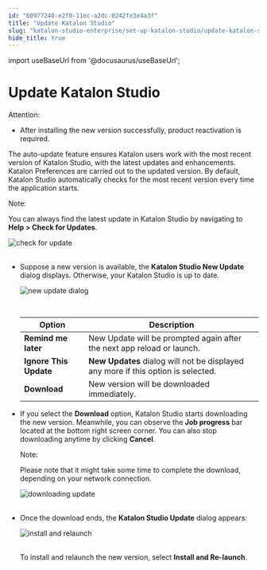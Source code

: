 ```yaml
---
id: "80977240-e2f0-11ec-a2dc-0242fe3e4a3f"
title: "Update Katalon Studio"
slug: "katalon-studio-enterprise/set-up-katalon-studio/update-katalon-studio"
hide_title: true
---
```

import useBaseUrl from '@docusaurus/useBaseUrl';


# <a id="id" class="anchor_top_offset"/><a id="ariaid-title1" class="anchor_top_offset"/>Update Katalon Studio

<div xmlns="http://www.w3.org/1999/xhtml" className="note attention note_attention"><span className="note__title">Attention:</span> 
  <ul className="ul"><li className="li">After installing the new version successfully, product
      reactivation is required.</li></ul>
</div>
<p xmlns="http://www.w3.org/1999/xhtml" className="p">The auto-update feature ensures Katalon users work with the most   recent version of Katalon Studio, with the latest updates and   enhancements. Katalon Preferences are carried out to the updated   version. By default, Katalon Studio automatically checks for the   most recent version every time the application starts.</p> 
<div xmlns="http://www.w3.org/1999/xhtml" className="note note note_note"><span className="note__title">Note:</span> 
  <p className="p">You can always find the latest update in Katalon Studio by
    navigating to <strong className="ph b">Help &gt; Check for Updates</strong>.</p>
  <p className="p">
    <img className="image" src={useBaseUrl("https://github.com/katalon-studio/docs-images/raw/master/katalon-studio/docs/auto-updater/check%20for%20update.png")} width={350} alt="check for update" /><br /><br />
  </p>
</div>
<ul xmlns="http://www.w3.org/1999/xhtml" className="ul"><li className="li">     <p className="p">Suppose a new version is available, the <strong className="ph b">Katalon Studio         New Update</strong> dialog displays. Otherwise, your Katalon Studio       is up to date.</p>     <p className="p">       <img className="image" src={useBaseUrl("https://github.com/katalon-studio/docs-images/raw/master/katalon-studio/docs/auto-updater/new%20update%20dialog.png")} width={500} alt="new update dialog" /><br /><br />     </p>     <table className="table"><caption /><thead className="thead"><tr className><th className="entry anchor_top_offset" id="id__entry__1">Option</th><th className="entry anchor_top_offset" id="id__entry__2">Description</th></tr></thead><tbody className="tbody"><tr className><td className="entry" headers="id__entry__1 id__entry__2 ">             <strong className="ph b">Remind me later</strong>           </td><td className="entry" headers="id__entry__1 id__entry__2 ">New Update will be prompted again after the next app reload or             launch.</td></tr><tr className><td className="entry" headers="id__entry__1 id__entry__2 ">             <strong className="ph b">Ignore This Update</strong>           </td><td className="entry" headers="id__entry__1 id__entry__2 ">             <strong className="ph b">New Updates</strong> dialog will not be displayed any             more if this option is selected.</td></tr><tr className><td className="entry" headers="id__entry__1 id__entry__2 ">             <strong className="ph b">Download</strong>           </td><td className="entry" headers="id__entry__1 id__entry__2 ">New version will be downloaded immediately.</td></tr></tbody></table>   </li><li className="li">     <p className="p">If you select the <strong className="ph b">Download</strong> option, Katalon       Studio starts downloading the new version. Meanwhile, you can       observe the <strong className="ph b">Job progress</strong> bar located at the bottom       right screen corner. You can also stop downloading anytime by       clicking <strong className="ph b">Cancel</strong>.</p>     <div className="note note note_note"><span className="note__title">Note:</span>        <p className="p">Please note that it might take some time to complete the         download, depending on your network connection.</p>     </div>     <p className="p">       <img className="image" src={useBaseUrl("https://github.com/katalon-studio/docs-images/raw/master/katalon-studio/docs/auto-updater/downloading%20process.png")} alt="downloading update" /><br /><br />     </p>   </li><li className="li">     <p className="p">Once the download ends, the <strong className="ph b">Katalon Studio         Update</strong> dialog appears:</p>     <p className="p">       <img className="image" src={useBaseUrl("https://github.com/katalon-studio/docs-images/raw/master/katalon-studio/docs/auto-updater/Install%20and%20relaunch.png")} width={350} alt="install and relaunch" /><br /><br />     </p>     <p className="p">To install and relaunch the new version, select <strong className="ph b">Install         and Re-launch</strong>.</p>   </li></ul> 
